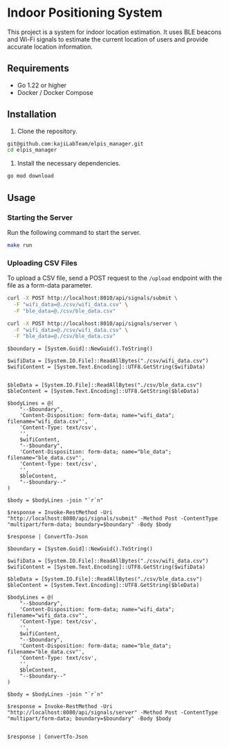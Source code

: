 # Indoor Positioning System

This project is a system for indoor location estimation. It uses BLE beacons and Wi-Fi signals to estimate the current location of users and provide accurate location information.

## Requirements

- Go 1.22 or higher
- Docker / Docker Compose

## Installation

1. Clone the repository.

```sh
git@github.com:kajiLabTeam/elpis_manager.git
cd elpis_manager
```

1. Install the necessary dependencies.

```sh
go mod download
```

## Usage

### Starting the Server

Run the following command to start the server.

```sh
make run
```

### Uploading CSV Files

To upload a CSV file, send a POST request to the `/upload` endpoint with the file as a form-data parameter.

```sh
curl -X POST http://localhost:8010/api/signals/submit \
  -F "wifi_data=@./csv/wifi_data.csv" \
  -F "ble_data=@./csv/ble_data.csv"
```

```sh
curl -X POST http://localhost:8010/api/signals/server \
  -F "wifi_data=@./csv/wifi_data.csv" \
  -F "ble_data=@./csv/ble_data.csv"
```

```pwsh
$boundary = [System.Guid]::NewGuid().ToString()

$wifiData = [System.IO.File]::ReadAllBytes("./csv/wifi_data.csv")
$wifiContent = [System.Text.Encoding]::UTF8.GetString($wifiData)


$bleData = [System.IO.File]::ReadAllBytes("./csv/ble_data.csv")
$bleContent = [System.Text.Encoding]::UTF8.GetString($bleData)

$bodyLines = @(
    "--$boundary",
    'Content-Disposition: form-data; name="wifi_data"; filename="wifi_data.csv"',
    'Content-Type: text/csv',
    '',
    $wifiContent,
    "--$boundary",
    'Content-Disposition: form-data; name="ble_data"; filename="ble_data.csv"',
    'Content-Type: text/csv',
    '',
    $bleContent,
    "--$boundary--"
)

$body = $bodyLines -join "`r`n"

$response = Invoke-RestMethod -Uri "http://localhost:8080/api/signals/submit" -Method Post -ContentType "multipart/form-data; boundary=$boundary" -Body $body

$response | ConvertTo-Json
```

```pwsh
$boundary = [System.Guid]::NewGuid().ToString()

$wifiData = [System.IO.File]::ReadAllBytes("./csv/wifi_data.csv")
$wifiContent = [System.Text.Encoding]::UTF8.GetString($wifiData)

$bleData = [System.IO.File]::ReadAllBytes("./csv/ble_data.csv")
$bleContent = [System.Text.Encoding]::UTF8.GetString($bleData)

$bodyLines = @(
    "--$boundary",
    'Content-Disposition: form-data; name="wifi_data"; filename="wifi_data.csv"',
    'Content-Type: text/csv',
    '',
    $wifiContent,
    "--$boundary",
    'Content-Disposition: form-data; name="ble_data"; filename="ble_data.csv"',
    'Content-Type: text/csv',
    '',
    $bleContent,
    "--$boundary--"
)

$body = $bodyLines -join "`r`n"

$response = Invoke-RestMethod -Uri "http://localhost:8080/api/signals/server" -Method Post -ContentType "multipart/form-data; boundary=$boundary" -Body $body


$response | ConvertTo-Json
```
